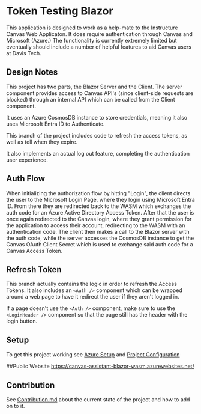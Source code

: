 # Token Testing Blazor

This application is designed to work as a help-mate to the Instructure Canvas Web Applicaton. It does require authentication through Canvas and Microsoft (Azure.) The functionality is currently extremely limited but eventually should include a number of helpful features to aid Canvas users at Davis Tech.

## Design Notes

This project has two parts, the Blazor Server and the Client. The server component provides access to Canvas API's (since client-side requests are blocked) through an internal API which can be called from the Client component.

It uses an Azure CosmosDB instance to store credentials, meaning it also uses Microsoft Entra ID to Authenticate.

This branch of the project includes code to refresh the access tokens, as well as tell when they expire.

It also implements an actual log out feature, completing the authentication user experience.

## Auth Flow

When initializing the authorization flow by hitting "Login", the client directs the user to the Microsoft Login Page, 
where they login using Microsoft Entra ID. From there they are redirected back to the WASM which exchanges the auth code for an Azure Active Directory Access Token.
After that the user is once again redirected to the Canvas login, where they grant permission for the application to access their account, redirecting to the WASM with an authentication code.
The client then makes a call to the Blazor server with the auth code, while the server accesses the CosmosDB instance to get the Canvas OAuth Client Secret which is used to exchange said auth code for
a Canvas Access Token.


## Refresh Token

This branch actually contains the logic in order to refresh the Access Tokens. It also includes an `<Auth />` component which can be wrapped around a web page to have it redirect the user if they aren't logged in.

If a page doesn't use the `<Auth />` component, make sure to use the `<LoginHeader />` component so that the page still has the header with the login button.

## Setup

To get this project working see [Azure Setup](AzureSetup.md) and [Project Configuration](Configuration.md)

##Public Website
https://canvas-assistant-blazor-wasm.azurewebsites.net/

## Contribution

See [Contribution.md](Contribution.md) about the current state of the project and how to add on to it.
